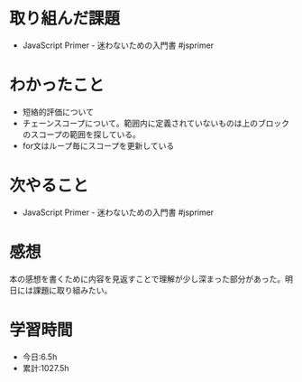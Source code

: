 # 取り組んだ課題
- JavaScript Primer - 迷わないための入門書 #jsprimer
# わかったこと
- 短絡的評価について
- チェーンスコープについて。範囲内に定義されていないものは上のブロックのスコープの範囲を探している。
- for文はループ毎にスコープを更新している
# 次やること
- JavaScript Primer - 迷わないための入門書 #jsprimer
# 感想
本の感想を書くために内容を見返すことで理解が少し深まった部分があった。明日には課題に取り組みたい。
# 学習時間
- 今日:6.5h
- 累計:1027.5h